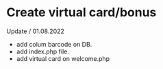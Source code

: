 # Create virtual card/bonus
Update / 01.08.2022

- add colum barcode on DB.
- add index.php file.
- add virtual card on welcome.php